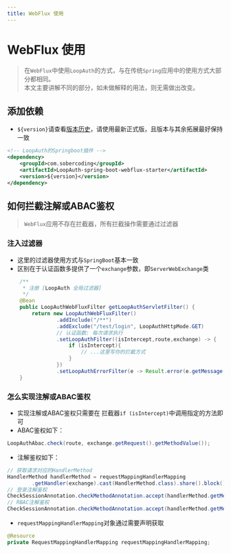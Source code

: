 ```yaml
---
title: WebFlux 使用
---
```


# WebFlux 使用

> 在`WebFlux`中使用`LoopAuth`的方式，与在传统`Spring`应用中的使用方式大部分都相同。  
> 本文主要讲解不同的部分，如未做解释的用法，则无需做出改变。

## 添加依赖

- `${version}`请查看[版本历史](../preamble/version.md)，请使用最新正式版，且版本与其余拓展最好保持一致

```xml
<!-- LoopAuth的Springboot插件 -->
<dependency>
    <groupId>com.sobercoding</groupId>
    <artifactId>LoopAuth-spring-boot-webflux-starter</artifactId>
    <version>${version}</version>
</dependency>
```

## 如何拦截注解或ABAC鉴权

> `WebFlux`应用不存在拦截器，所有拦截操作需要通过过滤器

### 注入过滤器

- 这里的过滤器使用方式与`SpringBoot`基本一致
- 区别在于认证函数多提供了一个`exchange`参数，即`ServerWebExchange`类

```java
    /**
     * 注册 [LoopAuth 全局过滤器]
     */
    @Bean
    public LoopAuthWebFluxFilter getLoopAuthServletFilter() {
        return new LoopAuthWebFluxFilter()
                .addInclude("/**")
                .addExclude("/test/login", LoopAuthHttpMode.GET)
                // 认证函数: 每次请求执行
                .setLoopAuthFilter((isIntercept,route,exchange) -> {
                    if (isIntercept){
                        // ...这里写你的拦截方式
                    }
                })
                .setLoopAuthErrorFilter(e -> Result.error(e.getMessage()));
    }
```

### 怎么实现注解或ABAC鉴权

- 实现注解或ABAC鉴权只需要在 拦截器`if (isIntercept)`中调用指定的方法即可
- ABAC鉴权如下：

```java
LoopAuthAbac.check(route, exchange.getRequest().getMethodValue());
```
- 注解鉴权如下：

```java
// 获取请求对应的HandlerMethod
HandlerMethod handlerMethod = requestMappingHandlerMapping
        .getHandler(exchange).cast(HandlerMethod.class).share().block();
// 登录注解鉴权
CheckSessionAnnotation.checkMethodAnnotation.accept(handlerMethod.getMethod());
// RBAC注解鉴权
CheckSessionAnnotation.checkMethodAnnotation.accept(handlerMethod.getMethod());
```

- `requestMappingHandlerMapping`对象通过需要声明获取

```java
@Resource
private RequestMappingHandlerMapping requestMappingHandlerMapping;
```
